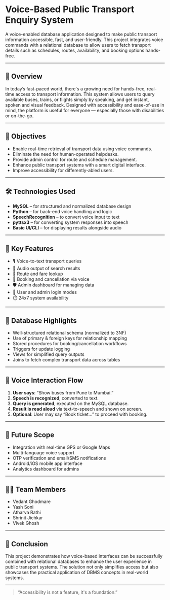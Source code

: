 # Voice-Based Public Transport Enquiry System

A voice-enabled database application designed to make public transport information accessible, fast, and user-friendly. This project integrates voice commands with a relational database to allow users to fetch transport details such as schedules, routes, availability, and booking options hands-free.

---

## 🚀 Overview

In today’s fast-paced world, there's a growing need for hands-free, real-time access to transport information. This system allows users to query available buses, trains, or flights simply by speaking, and get instant, spoken and visual feedback. Designed with accessibility and ease-of-use in mind, the platform is useful for everyone — especially those with disabilities or on-the-go.

---

## 🎯 Objectives

- Enable real-time retrieval of transport data using voice commands.
- Eliminate the need for human-operated helpdesks.
- Provide admin control for route and schedule management.
- Enhance public transport systems with a smart digital interface.
- Improve accessibility for differently-abled users.

---

## 🛠️ Technologies Used

- **MySQL** – for structured and normalized database design
- **Python** – for back-end voice handling and logic
- **SpeechRecognition** – to convert voice input to text
- **pyttsx3** – for converting system responses into speech
- **Basic UI/CLI** – for displaying results alongside audio

---

## 🧩 Key Features

- 🎙️ Voice-to-text transport queries  
- 📢 Audio output of search results  
- 📍 Route and fare lookup  
- 🧾 Booking and cancellation via voice  
- 🛡️ Admin dashboard for managing data  
- 👤 User and admin login modes  
- ⏱️ 24x7 system availability  

---

## 🧠 Database Highlights

- Well-structured relational schema (normalized to 3NF)
- Use of primary & foreign keys for relationship mapping
- Stored procedures for booking/cancellation workflows
- Triggers for update logging
- Views for simplified query outputs
- Joins to fetch complex transport data across tables

---

## 🔄 Voice Interaction Flow

1. **User says**: “Show buses from Pune to Mumbai.”
2. **Speech is recognized**, converted to text.
3. **Query is generated**, executed on the MySQL database.
4. **Result is read aloud** via text-to-speech and shown on screen.
5. **Optional**: User may say “Book ticket…” to proceed with booking.

---

## 🌱 Future Scope

- Integration with real-time GPS or Google Maps
- Multi-language voice support
- OTP verification and email/SMS notifications
- Android/iOS mobile app interface
- Analytics dashboard for admins

---

## 👨‍💻 Team Members

- Vedant Ghodmare  
- Yash Soni  
- Atharva Rathi  
- Shrinit Jichkar  
- Vivek Ghosh  

---

## 📌 Conclusion

This project demonstrates how voice-based interfaces can be successfully combined with relational databases to enhance the user experience in public transport systems. The solution not only simplifies access but also showcases the practical application of DBMS concepts in real-world systems.

---

> “Accessibility is not a feature, it's a foundation.”

